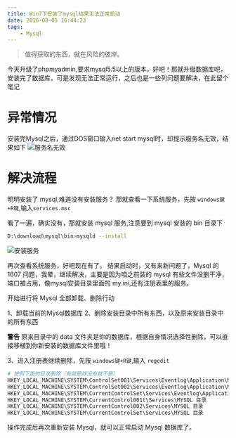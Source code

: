 ```yaml
---
title: Win7下安装了mysql结果无法正常启动
date: 2016-08-05 16:44:23
tags:
    - Mysql
---
```


> 值得获取的东西，就在风险的彼岸。

今天升级了phpmyadmin,要求mysql5.5以上的版本，好吧！那就升级数据库吧，安装完了数据库，可是发现无法正常运行，之后也是一些列问题要解决，在此留个笔记

<!-- more -->

# 异常情况

安装完Mysql之后，通过DOS窗口输入net start mysql时，却提示服务名无效，结果如下
![服务名无效](/img/201608/mysql56/noserver.jpg)

# 解决流程

明明安装了 mysql,难道没有安装服务？
那就查看一下系统服务，先按 `windows键+R键`,输入`services.msc`

看了一遍，确实没有，那就安装 mysql 服务,注意要到 mysql 安装的 bin 目录下
``` bash
D:\download\mysql\bin>mysqld --install
```
![安装服务](/img/201608/mysql56/mysqlinstall.jpg)

再次查看系统服务，好吧现在有了。
结果启动时，又有来新问题了，Mysql 的 1607 问题，我晕，继续解决，主要是因为咱之前装的 mysql 有些文件没删干净，端口被占用，像mysql安装目录里面的 my.ini,还有注册表里的服务。

开始进行将 Mysql 全部卸载、删除行动

1、卸载当前的Mysql数据库
2、删除安装目录中所有东西，以及原来安装目录中的所有东西

**警告** 原来目录中的 data 文件夹是你的数据库，根据自身情况选择性删除，可以直接移植到你新安装的数据库文件里哦！

3、进入注册表继续删除，先按 `windows键+R键`,输入 `regedit`
``` bash
# 按照下面的目录删除（有就删除没有就不删）
HKEY_LOCAL_MACHINE\SYSTEM\ControlSet001\Services\Eventlog\Application\MySQL 目录删除  
HKEY_LOCAL_MACHINE\SYSTEM\ControlSet002\Services\Eventlog\Application\MySQL 目录删除
HKEY_LOCAL_MACHINE\SYSTEM\CurrentControlSet\Services\Eventlog\Application\MySQL 目录删除  
HKEY_LOCAL_MACHINE\SYSTEM\CurrentControl001t\Services\MYSQL 目录 
HKEY_LOCAL_MACHINE\SYSTEM\CurrentControl002\Services\MYSQL 目录 
HKEY_LOCAL_MACHINE\SYSTEM\CurrentControlSet\Services\MYSQL 目录
```
操作完成后再次重新安装 Mysql，就可以正常启动 Mysql 数据库了。